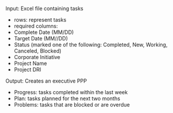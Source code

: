 Input: Excel file containing tasks

- rows: represent tasks
- required columns:
- Complete Date (MM/DD)
- Target Date (MM//DD)
- Status (marked one of the following: Completed, New, Working, Canceled, Blocked)
- Corporate Initiative
- Project Name
- Project DRI

Output: Creates an executive PPP

- Progress: tasks completed within the last week
- Plan: tasks planned for the next two months
- Problems: tasks that are blocked or are overdue
